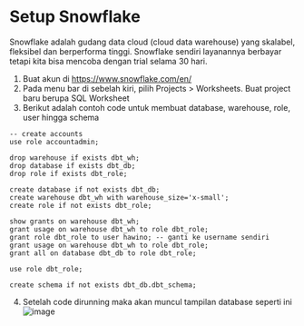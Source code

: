 # Setup Snowflake

Snowflake adalah gudang data cloud (cloud data warehouse) yang skalabel, fleksibel dan berperforma tinggi. Snowflake sendiri layanannya berbayar tetapi kita bisa mencoba dengan trial selama 30 hari. 

1. Buat akun di https://www.snowflake.com/en/
2. Pada menu bar di sebelah kiri, pilih Projects > Worksheets. Buat project baru berupa SQL Worksheet
3. Berikut adalah contoh code untuk membuat database, warehouse, role, user hingga schema 
```
-- create accounts
use role accountadmin;

drop warehouse if exists dbt_wh;
drop database if exists dbt_db;
drop role if exists dbt_role;

create database if not exists dbt_db;
create warehouse dbt_wh with warehouse_size='x-small';
create role if not exists dbt_role;

show grants on warehouse dbt_wh;
grant usage on warehouse dbt_wh to role dbt_role;
grant role dbt_role to user hawino; -- ganti ke username sendiri
grant usage on warehouse dbt_wh to role dbt_role;
grant all on database dbt_db to role dbt_role;

use role dbt_role;

create schema if not exists dbt_db.dbt_schema;
```
4. Setelah code dirunning maka akan muncul tampilan database seperti ini
![image](https://github.com/Hawino/ETL-pipeline-snowflake-dbt-airflow/assets/160495569/25d6df17-9510-47e6-95e8-78c981d63828)
